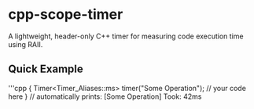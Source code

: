 # cpp-scope-timer
A lightweight, header-only C++ timer for measuring code execution time using RAII. 
## Quick Example
'''cpp
{
    Timer<Timer_Aliases::ms> timer("Some Operation");
    // your code here
} // automatically prints: [Some Operation] Took: 42ms
